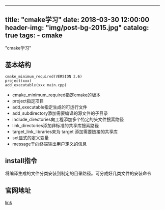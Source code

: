  ---
title:      "cmake学习"
date:       2018-03-30 12:00:00
header-img: "img/post-bg-2015.jpg"
catalog: true
tags:
    - cmake
---

"cmake学习"

## 基本结构

~~~
cmake_minimum_required(VERSION 2.6)
project(xxx)
add_executable(xxx main.cpp)
~~~

* cmake_minimum_required指定cmake的版本
* project指定项目
* add_executable指定生成的可运行文件
* add_subdirectory添加需要编译的源文件的子目录 
* include_directories向工程添加多个特定的头文件搜索路径
* link_directories添加非标准的共享库搜索路径  
* target_link_libraries来为 target 添加需要链接的共享库 
* set显式的定义变量
* message于向终端输出用户定义的信息

## install指令
将编译生成的文件分类安装到制定的目录路径。可分成好几类文件的安装命令

## 官网地址
[link](https://cmake.org/cmake-tutorial/)
